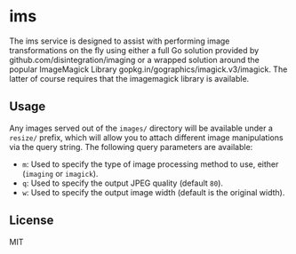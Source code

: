 # ims

The ims service is designed to assist with performing image transformations on
the fly using either a full Go solution provided by github.com/disintegration/imaging
or a wrapped solution around the popular ImageMagick Library
gopkg.in/gographics/imagick.v3/imagick. The latter of course requires that the
imagemagick library is available.

## Usage

Any images served out of the `images/` directory will be available under a
`resize/` prefix, which will allow you to attach different image manipulations
via the query string. The following query parameters are available:

- `m`: Used to specify the type of image processing method to use, either
  (`imaging` or `imagick`).
- `q`: Used to specify the output JPEG quality (default `80`).
- `w`: Used to specify the output image width (default is the original width).

## License

MIT